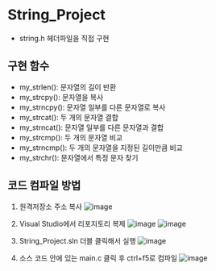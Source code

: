 # String_Project
- string.h 헤더파일을 직접 구현

## 구현 함수
- my_strlen(): 문자열의 길이 반환
- my_strcpy(): 문자열을 복사
- my_strncpy(): 문자열 일부를 다른 문자열로 복사
- my_strcat(): 두 개의 문자열 결합
- my_strncat(): 문자열 일부를 다른 문자열과 결합
- my_strcmp(): 두 개의 문자열 비교
- my_strncmp(): 두 개의 문자열을 지정된 길이만큼 비교
- my_strchr(): 문자열에서 특정 문자 찾기

## 코드 컴파일 방법
1. 원격저장소 주소 복사
![image](https://github.com/fkrdnjs/String_Project/assets/68600918/b74fd1e2-8926-4e38-ba57-737f1f376ed1)

2. Visual Studio에서 리포지토리 복제
![image](https://github.com/fkrdnjs/String_Project/assets/68600918/8c0b91b7-2072-4838-805e-122a4b9c8f4e)
![image](https://github.com/fkrdnjs/String_Project/assets/68600918/184b8cba-7f66-49b3-9ead-bc68ac6c6fd8)

3. String_Project.sln 더블 클릭해서 실행
![image](https://github.com/fkrdnjs/String_Project/assets/68600918/3cd8e4b7-0052-42f8-96ae-2bcb2a56dde9)

4. 소스 코드 안에 있는 main.c 클릭 후 ctrl+f5로 컴파일
![image](https://github.com/fkrdnjs/String_Project/assets/68600918/f65065ed-05bc-43e0-a825-04c9cfe25c96)
